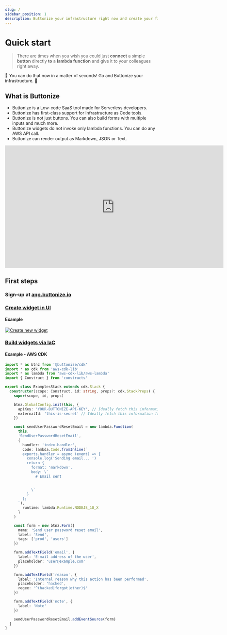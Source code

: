 ```yaml
---
slug: /
sidebar_position: 1
description: Buttonize your infrastructure right now and create your first widget.
---
```


# Quick start

> There are times when you wish you could just **connect** a simple **button** directly **to** a **lambda function** and give it to your colleagues right away.
 
🚀 You can do that now in a matter of seconds! Go and Buttonize your infrastructure. 🚀

## What is Buttonize

- Buttonize is a Low-code SaaS tool made for Serverless developers.
- Buttonize has first-class support for Infrastructure as Code tools.
- Buttonize is not just buttons. You can also build forms with multiple inputs and much more. 
- Buttonize widgets do not invoke only lambda functions. You can do any AWS API call.
- Buttonize can render output as Markdown, JSON or Text.

<iframe width="720" height="405" src="https://www.youtube.com/embed/ChKkyWqkcwQ" title="YouTube video player" frameborder="0" allow="accelerometer; autoplay; clipboard-write; encrypted-media; gyroscope; picture-in-picture; web-share" allowfullscreen></iframe>

## First steps

### Sign-up at [app.buttonize.io](https://app.buttonize.io/)

### [Create widget in UI](../user-interface/create-new-widget.md)

#### Example

[![Create new widget](/img/getting-started/ui.png)](../user-interface/create-new-widget.md)


### [Build widgets via IaC](../infrastructure-as-code/aws-cdk/quick-start.md) 

#### Example - AWS CDK

```typescript
import * as btnz from '@buttonize/cdk'
import * as cdk from 'aws-cdk-lib'
import * as lambda from 'aws-cdk-lib/aws-lambda'
import { Construct } from 'constructs'

export class ExamplesStack extends cdk.Stack {
  constructor(scope: Construct, id: string, props?: cdk.StackProps) {
    super(scope, id, props)

    btnz.GlobalConfig.init(this, {
      apiKey: 'YOUR-BUTTONIZE-API-KEY', // Ideally fetch this information from SSM
      externalId: 'this-is-secret' // Ideally fetch this information from SSM
    })

    const sendUserPasswordResetEmail = new lambda.Function(
      this,
      'SendUserPasswordResetEmail',
      {
        handler: 'index.handler',
        code: lambda.Code.fromInline(`
        exports.handler = async (event) => {
          console.log('Sending email... ')
          return {
            format: 'markdown',
            body: \`
              # Email sent

              
            \`
          }
        };
      `),
        runtime: lambda.Runtime.NODEJS_18_X
      }
    )

    const form = new btnz.Form({
      name: 'Send user password reset email',
      label: 'Send',
      tags: ['prod', 'users']
    })

    form.addTextField('email', {
      label: 'E-mail address of the user',
      placeholder: 'user@example.com'
    })

    form.addTextField('reason', {
      label: 'Internal reason why this action has been performed',
      placeholder: 'hacked',
      regex: '^(hacked|forgot|other)$'
    })

    form.addTextField('note', {
      label: 'Note'
    })

    sendUserPasswordResetEmail.addEventSource(form)
  }
}
```

